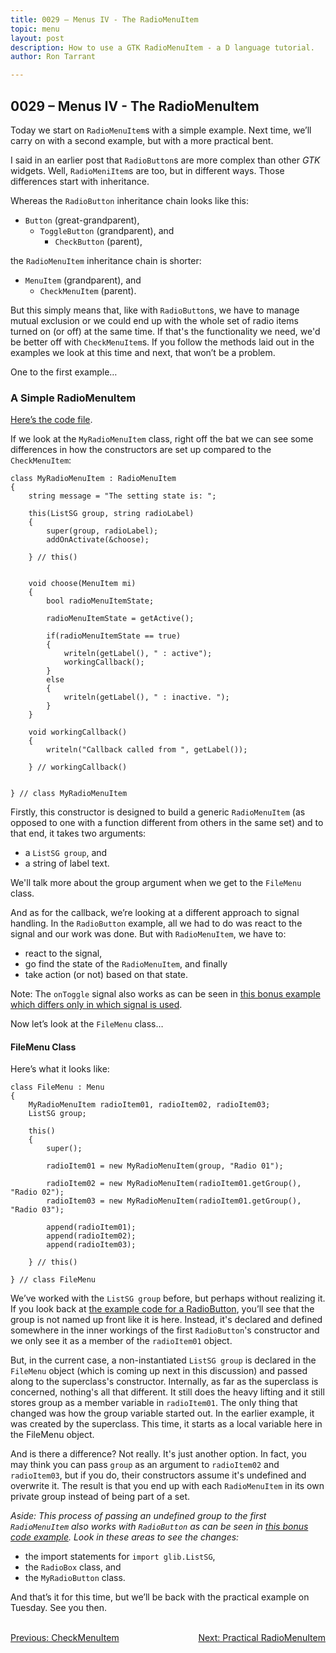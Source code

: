 ```yaml
---
title: 0029 – Menus IV - The RadioMenuItem
topic: menu
layout: post
description: How to use a GTK RadioMenuItem - a D language tutorial.
author: Ron Tarrant

---
```


## 0029 – Menus IV - The RadioMenuItem

Today we start on `RadioMenuItem`s with a simple example. Next time, we’ll carry on with a second example, but with a more practical bent.

I said in an earlier post that `RadioButton`s are more complex than other *GTK* widgets. Well, `RadioMeniItem`s are too, but in different ways. Those differences start with inheritance.

Whereas the `RadioButton` inheritance chain looks like this:

- `Button` (great-grandparent),
	- `ToggleButton` (grandparent), and
		- `CheckButton` (parent),

the `RadioMenuItem` inheritance chain is shorter:

- `MenuItem` (grandparent), and
	- `CheckMenuItem` (parent).

But this simply means that, like with `RadioButton`s, we have to manage mutual exclusion or we could end up with the whole set of radio items turned on (or off) at the same time. If that's the functionality we need, we'd be better off with `CheckMenuItem`s. If you follow the methods laid out in the examples we look at this time and next, that won’t be a problem.

One to the first example…

### A Simple RadioMenuItem

[Here’s the code file](https://github.com/rontarrant/gtkDcoding/blob/master/012_menus/menu_012_11_simple_radiomenuitems.d).

If we look at the `MyRadioMenuItem` class, right off the bat we can see some differences in how the constructors are set up compared to the `CheckMenuItem`:

	class MyRadioMenuItem : RadioMenuItem
	{
		string message = "The setting state is: ";
		
		this(ListSG group, string radioLabel)
		{
			super(group, radioLabel);
			addOnActivate(&choose);
			
		} // this()
		
		
		void choose(MenuItem mi)
		{
			bool radioMenuItemState;
			
			radioMenuItemState = getActive();
			
			if(radioMenuItemState == true)
			{
				writeln(getLabel(), " : active");
				workingCallback();
			}
			else
			{
				writeln(getLabel(), " : inactive. ");
			}
		}
	
		void workingCallback()
		{
			writeln("Callback called from ", getLabel());
			
		} // workingCallback()
		
	
	} // class MyRadioMenuItem

Firstly, this constructor is designed to build a generic `RadioMenuItem`  (as opposed to one with a function different from others in the same set) and to that end, it takes two arguments:

- a `ListSG group`, and
- a string of label text.

We'll talk more about the group argument when we get to the `FileMenu` class.

And as for the callback, we’re looking at a different approach to signal handling. In the `RadioButton` example, all we had to do was react to the signal and our work was done. But with `RadioMenuItem`, we have to:

- react to the signal,
- go find the state of the `RadioMenuItem`, and finally
- take action (or not) based on that state.

Note: The `onToggle` signal also works as can be seen in [this bonus example which differs only in which signal is used](https://github.com/rontarrant/gtkDcoding/blob/master/012_menus/menu_012_13_simple_radiomenuitems_toggle.d).

Now let’s look at the `FileMenu` class…

#### FileMenu Class

Here’s what it looks like:

	class FileMenu : Menu
	{
		MyRadioMenuItem radioItem01, radioItem02, radioItem03;
		ListSG group;
		
		this()
		{
			super();
			
			radioItem01 = new MyRadioMenuItem(group, "Radio 01");
	
			radioItem02 = new MyRadioMenuItem(radioItem01.getGroup(), "Radio 02");
			radioItem03 = new MyRadioMenuItem(radioItem01.getGroup(), "Radio 03");
			
			append(radioItem01);
			append(radioItem02);
			append(radioItem03);
			
		} // this()
		
	} // class FileMenu


We’ve worked with the `ListSG group` before, but perhaps without realizing it. If you look back at [the example code for a RadioButton](https://github.com/rontarrant/gtkDcoding/blob/master/010_more_buttons/button_010_01_radiobutton.d), you’ll see that the group is not named up front like it is here. Instead, it's declared and defined somewhere in the inner workings of the first `RadioButton`'s constructor and we only see it as a member of the `radioItem01` object.

But, in the current case, a non-instantiated `ListSG group` is declared in the `FileMenu` object (which is coming up next in this discussion) and passed along to the superclass's constructor. Internally, as far as the superclass is concerned, nothing's all that different. It still does the heavy lifting and it still stores group as a member variable in `radioItem01`. The only thing that changed was how the group variable started out. In the earlier example, it was created by the superclass. This time, it starts as a local variable here in the FileMenu object.

And is there a difference? Not really. It's just another option. In fact, you may think you can pass `group` as an argument to `radioItem02` and `radioItem03`, but if you do, their constructors assume it's undefined and overwrite it. The result is that you end up with each `RadioMenuItem` in its own private group instead of being part of a set.

*Aside: This process of passing an undefined group to the first `RadioMenuItem` also works with `RadioButton` as can be seen in [this bonus code example](https://github.com/rontarrant/gtkDcoding/blob/master/010_more_buttons/button_010_05_pregroup_radiobutton.d). Look in these areas to see the changes:*

- the import statements for `import glib.ListSG`,
- the `RadioBox` class, and
- the `MyRadioButton` class.

And that’s it for this time, but we’ll be back with the practical example on Tuesday. See you then.


<BR>
<div style="float: left;">
	<a href="https://gtkdcoding.com/2019/04/19/0028-checkmenuitems.html">Previous: CheckMenuItem</a>
</div>
<div style="float: right;">
	<a href="https://gtkdcoding.com/2019/04/26/0030-radiomenuitem-practical.html">Next: Practical RadioMenuItem</a>
</div>
<BR>

